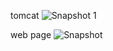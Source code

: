 tomcat
![Snapshot 1](https://cloud.githubusercontent.com/assets/16962727/12887827/d2a5c790-ce9c-11e5-9e41-2d7975127c2e.JPG)

web page
![Snapshot ](https://cloud.githubusercontent.com/assets/16962727/12887826/d25cbb90-ce9c-11e5-81de-a131c0629087.JPG)